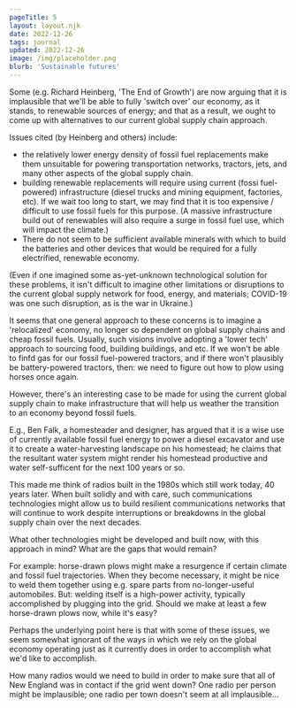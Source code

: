 ```yaml
---
pageTitle: 5
layout: layout.njk
date: 2022-12-26
tags: journal
updated: 2022-12-26
image: /img/placeholder.png
blurb: 'Sustainable futures' 
---
```


Some (e.g. Richard Heinberg, 'The End of Growth') are now arguing that it is implausible that we'll be able to fully 'switch over' our economy, as it stands, to renewable sources of energy; and that as a result, we ought to come up with alternatives to our current global supply chain approach. 

Issues cited (by Heinberg and others) include:
- the relatively lower energy density of fossil fuel replacements make them unsuitable for powering transportation networks, tractors, jets, and many other aspects of the global supply chain.
- building renewable replacements will require using current (fossi fuel-powered) infrastructure (diesel trucks and mining equipment, factories, etc).  If we wait too long to start, we may find that it is too expensive / difficult to use fossil fuels for this purpose.  (A massive infrastructure build out of renewables will also require a surge in fossil fuel use, which will impact the climate.)
- There do not seem to be sufficient available minerals with which to build the batteries and other devices that would be required for a fully electrified, renewable economy.

(Even if one imagined some as-yet-unknown technological solution for these problems, it isn't difficult to imagine other limitations or disruptions to the current global supply network for food, energy, and materials; COVID-19 was one such disruption, as is the war in Ukraine.)

It seems that one general approach to these concerns is to imagine a 'relocalized' economy, no longer so dependent on global supply chains and cheap fossil fuels. Usually, such visions involve adopting a 'lower tech' approach to sourcing food, building buildings, and etc.  If we won't be able to finfd gas for our fossil fuel-powered tractors, and if there won't plausibly be battery-powered tractors, then: we need to figure out how to plow using horses once again.

However, there's an interesting case to be made for using the current global supply chain to make infrastructure that will help us weather the transition to an economy beyond fossil fuels.  

E.g., Ben Falk, a homesteader and designer, has argued that it is a wise use of currently available fossil fuel energy to power a diesel excavator and use it to create a water-harvesting landscape on his homestead;  he claims that the resultant water system might render his homestead productive and water self-sufficent for the next 100 years or so.

This made me think of radios built in the 1980s which still work today, 40 years later.  When built solidly and with care, such communications technologies might allow us to build resilient communications networks that will continue to work despite interruptions or breakdowns in the global supply chain over the next decades. 

What other technologies might be developed and built now, with this approach in mind? What are the gaps that would remain?

For example:  horse-drawn plows might make a resurgence if certain climate and fossil fuel trajectories.  When they become necessary, it might be nice to weld them together using e.g. spare parts from no-longer-useful automobiles.  But:  welding itself is a high-power activity, typically accomplished by plugging into the grid.  Should we make at least a few horse-drawn plows now, while it's easy?

Perhaps the underlying point here is that with some of these issues, we seem somewhat ignorant of the ways in which we rely on the global economy operating just as it currently does in order to accomplish what we'd like to accomplish.  

How many radios would we need to build in order to make sure that all of New England was in contact if the grid went down?  One radio per person might be implausible;  one radio per town doesn't seem at all implausible...  
